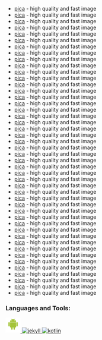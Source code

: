 - [pica](https://nodeca.github.io/pica/demo/) - high quality and fast image
- [pica](https://nodeca.github.io/pica/demo/) - high quality and fast image
- [pica](https://nodeca.github.io/pica/demo/) - high quality and fast image
- [pica](https://nodeca.github.io/pica/demo/) - high quality and fast image
- [pica](https://nodeca.github.io/pica/demo/) - high quality and fast image
- [pica](https://nodeca.github.io/pica/demo/) - high quality and fast image
- [pica](https://nodeca.github.io/pica/demo/) - high quality and fast image
- [pica](https://nodeca.github.io/pica/demo/) - high quality and fast image
- [pica](https://nodeca.github.io/pica/demo/) - high quality and fast image
- [pica](https://nodeca.github.io/pica/demo/) - high quality and fast image
- [pica](https://nodeca.github.io/pica/demo/) - high quality and fast image
- [pica](https://nodeca.github.io/pica/demo/) - high quality and fast image
- [pica](https://nodeca.github.io/pica/demo/) - high quality and fast image
- [pica](https://nodeca.github.io/pica/demo/) - high quality and fast image
- [pica](https://nodeca.github.io/pica/demo/) - high quality and fast image
- [pica](https://nodeca.github.io/pica/demo/) - high quality and fast image
- [pica](https://nodeca.github.io/pica/demo/) - high quality and fast image
- [pica](https://nodeca.github.io/pica/demo/) - high quality and fast image
- [pica](https://nodeca.github.io/pica/demo/) - high quality and fast image
- [pica](https://nodeca.github.io/pica/demo/) - high quality and fast image
- [pica](https://nodeca.github.io/pica/demo/) - high quality and fast image
- [pica](https://nodeca.github.io/pica/demo/) - high quality and fast image
- [pica](https://nodeca.github.io/pica/demo/) - high quality and fast image
- [pica](https://nodeca.github.io/pica/demo/) - high quality and fast image
- [pica](https://nodeca.github.io/pica/demo/) - high quality and fast image
- [pica](https://nodeca.github.io/pica/demo/) - high quality and fast image
- [pica](https://nodeca.github.io/pica/demo/) - high quality and fast image
- [pica](https://nodeca.github.io/pica/demo/) - high quality and fast image
- [pica](https://nodeca.github.io/pica/demo/) - high quality and fast image
- [pica](https://nodeca.github.io/pica/demo/) - high quality and fast image
- [pica](https://nodeca.github.io/pica/demo/) - high quality and fast image
- [pica](https://nodeca.github.io/pica/demo/) - high quality and fast image
- [pica](https://nodeca.github.io/pica/demo/) - high quality and fast image
- [pica](https://nodeca.github.io/pica/demo/) - high quality and fast image
- [pica](https://nodeca.github.io/pica/demo/) - high quality and fast image
- [pica](https://nodeca.github.io/pica/demo/) - high quality and fast image
- [pica](https://nodeca.github.io/pica/demo/) - high quality and fast image
- [pica](https://nodeca.github.io/pica/demo/) - high quality and fast image
- [pica](https://nodeca.github.io/pica/demo/) - high quality and fast image
- [pica](https://nodeca.github.io/pica/demo/) - high quality and fast image
- [pica](https://nodeca.github.io/pica/demo/) - high quality and fast image
- [pica](https://nodeca.github.io/pica/demo/) - high quality and fast image
- [pica](https://nodeca.github.io/pica/demo/) - high quality and fast image
- [pica](https://nodeca.github.io/pica/demo/) - high quality and fast image
- [pica](https://nodeca.github.io/pica/demo/) - high quality and fast image
- [pica](https://nodeca.github.io/pica/demo/) - high quality and fast image



<h3 align="left">Languages and Tools:</h3>
<p align="left"> <a href="https://developer.android.com" target="_blank" rel="noreferrer"> <img src="https://raw.githubusercontent.com/devicons/devicon/master/icons/android/android-original-wordmark.svg" alt="android" width="40" height="40"/> </a> <a href="https://jekyllrb.com/" target="_blank" rel="noreferrer"> <img src="https://www.vectorlogo.zone/logos/jekyllrb/jekyllrb-icon.svg" alt="jekyll" width="40" height="40"/> </a> <a href="https://kotlinlang.org" target="_blank" rel="noreferrer"> <img src="https://www.vectorlogo.zone/logos/kotlinlang/kotlinlang-icon.svg" alt="kotlin" width="40" height="40"/> </a> </p>
